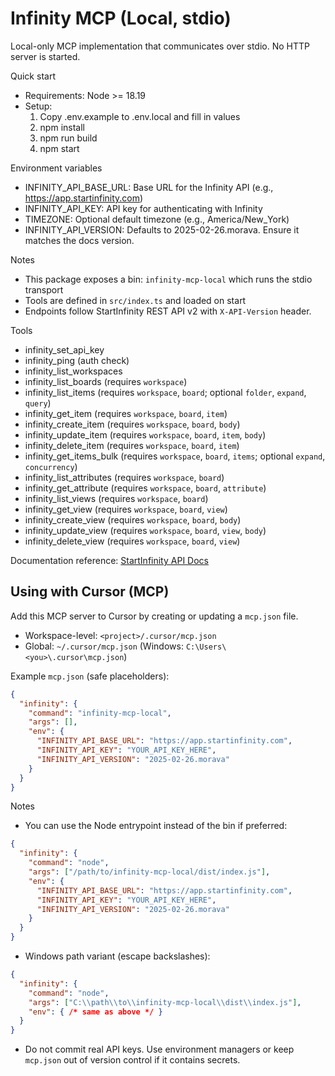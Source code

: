 # Infinity MCP (Local, stdio)

Local-only MCP implementation that communicates over stdio. No HTTP server is started.

Quick start

- Requirements: Node >= 18.19
- Setup:
  1) Copy .env.example to .env.local and fill in values
  2) npm install
  3) npm run build
  4) npm start

Environment variables

- INFINITY_API_BASE_URL: Base URL for the Infinity API (e.g., https://app.startinfinity.com)
- INFINITY_API_KEY: API key for authenticating with Infinity
- TIMEZONE: Optional default timezone (e.g., America/New_York)
- INFINITY_API_VERSION: Defaults to 2025-02-26.morava. Ensure it matches the docs version.

Notes

- This package exposes a bin: `infinity-mcp-local` which runs the stdio transport
- Tools are defined in `src/index.ts` and loaded on start
- Endpoints follow StartInfinity REST API v2 with `X-API-Version` header.

Tools

- infinity_set_api_key
- infinity_ping (auth check)
- infinity_list_workspaces
- infinity_list_boards (requires `workspace`)
- infinity_list_items (requires `workspace`, `board`; optional `folder`, `expand`, `query`)
- infinity_get_item (requires `workspace`, `board`, `item`)
- infinity_create_item (requires `workspace`, `board`, `body`)
- infinity_update_item (requires `workspace`, `board`, `item`, `body`)
- infinity_delete_item (requires `workspace`, `board`, `item`)
- infinity_get_items_bulk (requires `workspace`, `board`, `items`; optional `expand`, `concurrency`)
- infinity_list_attributes (requires `workspace`, `board`)
- infinity_get_attribute (requires `workspace`, `board`, `attribute`)
- infinity_list_views (requires `workspace`, `board`)
- infinity_get_view (requires `workspace`, `board`, `view`)
- infinity_create_view (requires `workspace`, `board`, `body`)
- infinity_update_view (requires `workspace`, `board`, `view`, `body`)
- infinity_delete_view (requires `workspace`, `board`, `view`)

Documentation reference: [StartInfinity API Docs](https://devdocs.startinfinity.com/2025-02-26.morava)


## Using with Cursor (MCP)

Add this MCP server to Cursor by creating or updating a `mcp.json` file.

- Workspace-level: `<project>/.cursor/mcp.json`
- Global: `~/.cursor/mcp.json` (Windows: `C:\Users\<you>\.cursor\mcp.json`)

Example `mcp.json` (safe placeholders):

```json
{
  "infinity": {
    "command": "infinity-mcp-local",
    "args": [],
    "env": {
      "INFINITY_API_BASE_URL": "https://app.startinfinity.com",
      "INFINITY_API_KEY": "YOUR_API_KEY_HERE",
      "INFINITY_API_VERSION": "2025-02-26.morava"
    }
  }
}
```

Notes

- You can use the Node entrypoint instead of the bin if preferred:

```json
{
  "infinity": {
    "command": "node",
    "args": ["/path/to/infinity-mcp-local/dist/index.js"],
    "env": {
      "INFINITY_API_BASE_URL": "https://app.startinfinity.com",
      "INFINITY_API_KEY": "YOUR_API_KEY_HERE",
      "INFINITY_API_VERSION": "2025-02-26.morava"
    }
  }
}
```

- Windows path variant (escape backslashes):

```json
{
  "infinity": {
    "command": "node",
    "args": ["C:\\path\\to\\infinity-mcp-local\\dist\\index.js"],
    "env": { /* same as above */ }
  }
}
```

- Do not commit real API keys. Use environment managers or keep `mcp.json` out of version control if it contains secrets.

